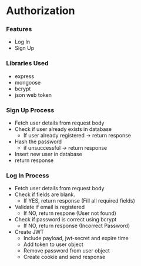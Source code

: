 # Authorization

### Features

* Log In
* Sign Up

### Libraries Used

* express
* mongoose
* bcrypt
* json web token

### Sign Up Process

* Fetch user details from request body
* Check if user already exists in database
  * If user  already registered -> return response
* Hash the password
  * if unsuccessful -> return response
* Insert new user in database
* return response

### Log In Process

* Fetch user details from request body
* Check if fields are blank.
  * If YES, return response (Fill all required fields)
* Validate if email is registered
  * If NO, return respone (User not found)
* Check if password is correct using bcrypt
  * If NO, return response (Incorrect Password)
* Create JWT
  * Include payload, jwt-secret and expire time
  * Add token to user object
  * Remove password from user object
  * Create cookie and send response
